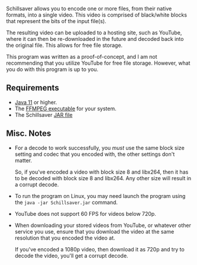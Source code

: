 Schillsaver allows you to encode one or more files, from their native formats, into a single video. This video
is comprised of black/white blocks that represent the bits of the input file(s).

The resulting video can be uploaded to a hosting site, such as YouTube, where it can then be re-downloaded
in the future and decoded back into the original file. This allows for free file storage.

This program was written as a proof-of-concept, and I am not recommending that you utilize YouTube for
free file storage. However, what you do with this program is up to you.

## Requirements

* [Java 11](https://www.oracle.com/technetwork/java/javase/downloads/jdk11-downloads-5066655.html) or higher.
* The [FFMPEG executable](http://ffmpeg.org/download.html) for your system.
* The Schillsaver [JAR file](https://github.com/Valkryst/Schillsaver/releases)

## Misc. Notes

* For a decode to work successfully, you *must* use the same block size setting 
  and codec that you encoded with, the other settings don't matter.
  
  So, if you've encoded a video with block size 8 and libx264, then it has to be decoded with
  block size 8 and libx264. Any other size will result in a corrupt decode.

* To run the program on Linux, you may need launch the program using the `java -jar Schillsaver.jar` command.
  
* YouTube does not support 60 FPS for videos below 720p.

* When downloading your stored videos from YouTube, or whatever other service you
  use, ensure that you download the video at the same resolution that you encoded
  the video at.
  
  If you've encoded a 1080p video, then download it as 720p and try to decode the
  video, you'll get a corrupt decode.